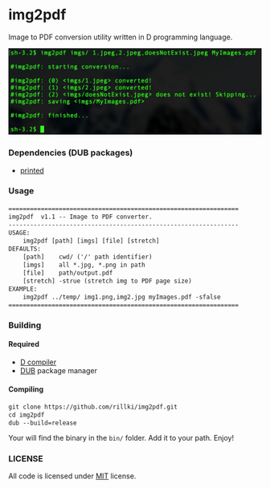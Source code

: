 # img2pdf
Image to PDF conversion utility written in D programming language.

<img src="assets/screenshot.jpeg">

### Dependencies (DUB packages)
* [printed](https://github.com/AuburnSounds/printed)

### Usage
```
================================================================
img2pdf  v1.1 -- Image to PDF converter.
----------------------------------------------------------------
USAGE:
	img2pdf [path] [imgs] [file] [stretch]
DEFAULTS:
	[path]	  cwd/ ('/' path identifier)
	[imgs]	  all *.jpg, *.png in path
	[file]	  path/output.pdf
	[stretch] -strue (stretch img to PDF page size)
EXAMPLE:
	img2pdf ../temp/ img1.png,img2.jpg myImages.pdf -sfalse
================================================================
```

### Building
#### Required
* [D compiler](https://dlang.org/download)
* [DUB](https://dub.pm) package manager

#### Compiling
```
git clone https://github.com/rillki/img2pdf.git
cd img2pdf
dub --build=release
```
Your will find the binary in the `bin/` folder. Add it to your path. Enjoy!

### LICENSE
All code is licensed under [MIT](https://github.com/rillki/img2pdf/blob/main/LICENSE) license.

